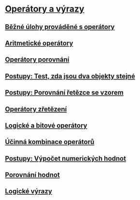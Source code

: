 # [Operátory a výrazy](index.md)
## [Běžné úlohy prováděné s operátory](common-tasks-performed-with-visual-basic-operators.md)
## [Aritmetické operátory](arithmetic-operators.md)
## [Operátory porovnání](comparison-operators.md)
## [Postupy: Test, zda jsou dva objekty stejné](how-to-test-whether-two-objects-are-the-same.md)
## [Postupy: Porovnání řetězce se vzorem](how-to-match-a-string-against-a-pattern.md)
## [Operátory zřetězení](concatenation-operators.md)
## [Logické a bitové operátory](logical-and-bitwise-operators.md)
## [Účinná kombinace operátorů](efficient-combination-of-operators.md)
## [Postupy: Výpočet numerických hodnot](how-to-calculate-numeric-values.md)
## [Porovnání hodnot](value-comparisons.md)
## [Logické výrazy](boolean-expressions.md)